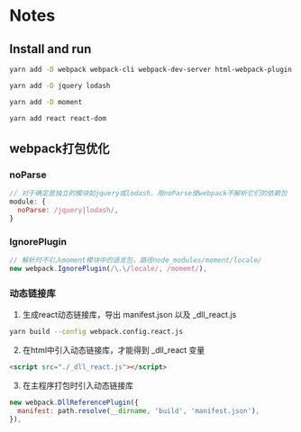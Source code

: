 # Notes

## Install and run
```sh
yarn add -D webpack webpack-cli webpack-dev-server html-webpack-plugin babel-loader @babel/core @babel/preset-env @babel/preset-react

yarn add -D jquery lodash

yarn add -D moment

yarn add react react-dom
```

## webpack打包优化

### noParse
```js
// 对于确定是独立的模块如jquery或lodash，用noParse使webpack不解析它们的依赖包
module: {
  noParse: /jquery|lodash/,
}
```

### IgnorePlugin
```js
// 解析时不引入moment模块中的语言包，路径node_modules/moment/locale/
new webpack.IgnorePlugin(/\.\/locale/, /moment/),
```

### 动态链接库

1. 生成react动态链接库，导出 manifest.json 以及 _dll_react.js
```sh
yarn build --config webpack.config.react.js
```
2. 在html中引入动态链接库，才能得到 _dll_react 变量
```html
<script src="./_dll_react.js"></script>
```
3. 在主程序打包时引入动态链接库
```js
new webpack.DllReferencePlugin({
  manifest: path.resolve(__dirname, 'build', 'manifest.json'),
}),
```

